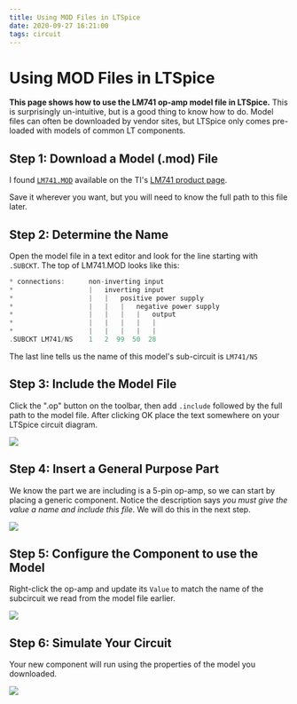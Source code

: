 ```yaml
---
title: Using MOD Files in LTSpice
date: 2020-09-27 16:21:00
tags: circuit
---
```


# Using MOD Files in LTSpice

**This page shows how to use the LM741 op-amp model file in LTSpice.** This is surprisingly un-intuitive, but is a good thing to know how to do. Model files can often be downloaded by vendor sites, but LTSpice only comes pre-loaded with models of common LT components.

## Step 1: Download a Model (.mod) File

I found [`LM741.MOD`](LM741.MOD) available on the TI's [LM741 product page](https://www.ti.com/product/LM741).

Save it wherever you want, but you will need to know the full path to this file later.

## Step 2: Determine the Name

Open the model file in a text editor and look for the line starting with `.SUBCKT`. The top of LM741.MOD looks like this:

```c
* connections:      non-inverting input
*                   |   inverting input
*                   |   |   positive power supply
*                   |   |   |   negative power supply
*                   |   |   |   |   output
*                   |   |   |   |   |
*                   |   |   |   |   |
.SUBCKT LM741/NS    1   2  99  50  28
```

The last line tells us the name of this model's sub-circuit is `LM741/NS`

## Step 3: Include the Model File

Click the ".op" button on the toolbar, then add `.include` followed by the full path to the model file. After clicking OK place the text somewhere on your LTSpice circuit diagram.

<div class="center border">

![](op2.png)

</div>

## Step 4: Insert a General Purpose Part

We know the part we are including is a 5-pin op-amp, so we can start by placing a generic component. Notice the description says _you must give the value a name and include this file_. We will do this in the next step.

<div class="center border">

![](opamp.png)

</div>

## Step 5: Configure the Component to use the Model

Right-click the op-amp and update its `Value` to match the name of the subcircuit we read from the model file earlier.

<div class="center border">

![](name.png)

</div>

## Step 6: Simulate Your Circuit

Your new component will run using the properties of the model you downloaded.

<div class="center border">

![](ltspice-lm741.png)

</div>